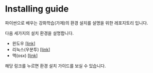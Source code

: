 # Installing guide

파이썬으로 배우는 강화학습(가제)의 환경 설치를 설명을 위한 레포지토리 입니다.

다음 세가지의 설치 환경을 설명합니다.

- 윈도우 [[link]](./)
- 리눅스(우분투) [[link]](./install_guide_ubuntu.md)
- 맥(osx) [[link]](./install_guide_osx.md)

해당 링크를 누르면 환경 설치 가이드를 보실 수 있습니다.
